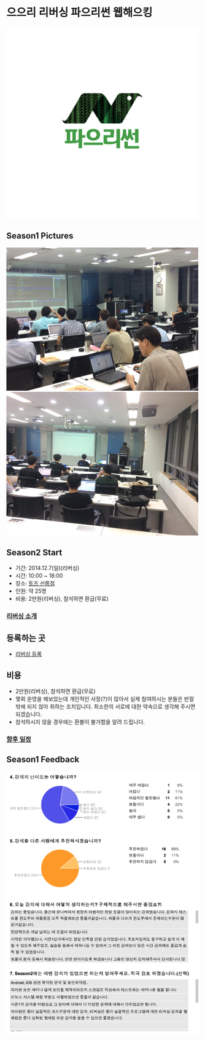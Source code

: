 # 으으리 리버싱 파으리썬 웹해으킹

<img src="images/logo.jpg" width=500 />

## Season1 Pictures

<img src="images/season1/8week_01.jpg" width=500 />


<img src="images/season1/8week_02.jpg" width=500 />


## Season2 Start

- 기간: 2014.12.7(일)(리버싱)
- 시간: 10:00 ~ 18:00
- 장소: [토즈 선릉점](http://www.toz.co.kr/branch/main/index.htm?id=12)
- 인원: 약 25명
- 비용: 2만원(리버싱), 참석하면 환급(무료)

### [리버싱 소개](reversing/season2/00.md)

## 등록하는 곳

- [리버싱 등록](http://onoffmix.com/event/37844)

## 비용

- 2만원(리버싱), 참석하면 환급(무료)
- 몇회 운영을 해보았는데 개인적인 사정(?)이 많아서 실제 참여하시는 분들은 반절 밖에 되지 않아 취하는 조치입니다. 최소한의 서로에 대한 약속으로 생각해 주시면 되겠습니다.
- 참석하시지 않을 경우에는 환불이 불가함을 알려 드립니다.

### [향후 일정](pages/calendar.md)

## Season1 Feedback

![Season1 Feedback](images/feedback/season1_feedback.png)